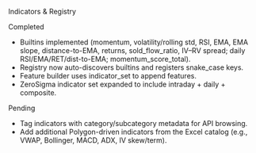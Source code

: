 Indicators & Registry

Completed
- Builtins implemented (momentum, volatility/rolling std, RSI, EMA, EMA slope, distance-to-EMA, returns, sold_flow_ratio, IV–RV spread; daily RSI/EMA/RET/dist-to-EMA; momentum_score_total).
- Registry now auto-discovers builtins and registers snake_case keys.
- Feature builder uses indicator_set to append features.
- ZeroSigma indicator set expanded to include intraday + daily + composite.

Pending
- Tag indicators with category/subcategory metadata for API browsing.
- Add additional Polygon-driven indicators from the Excel catalog (e.g., VWAP, Bollinger, MACD, ADX, IV skew/term).
